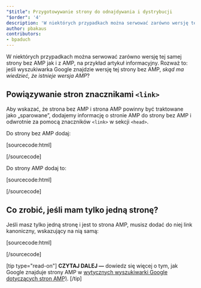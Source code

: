 ```yaml
---
"$title": Przygotowywanie strony do odnajdywania i dystrybucji
"$order": '4'
description: 'W niektórych przypadkach można serwować zarówno wersję tej samej strony bez AMP jak i z AMP, na przykład artykuł informacyjny. Rozważ to: jeśli wyszukiwarka Google...'
author: pbakaus
contributors:
- bpaduch
---
```


W niektórych przypadkach można serwować zarówno wersję tej samej strony bez AMP jak i z AMP, na przykład artykuł informacyjny. Rozważ to: jeśli wyszukiwarka Google znajdzie wersję tej strony bez AMP, *skąd ma wiedzieć, że istnieje wersja AMP*?

## Powiązywanie stron znacznikami `<link>`

Aby wskazać, że strona bez AMP i strona AMP powinny być traktowane jako „sparowane”, dodajemy informację o stronie AMP do strony bez AMP i odwrotnie za pomocą znaczników `<link>` w sekcji `<head>`.

Do strony bez AMP dodaj:

[sourcecode:html]
<link rel="amphtml" href="https://www.example.com/url/to/amp/document.html">
[/sourcecode]

Do strony AMP dodaj to:

[sourcecode:html]
<link rel="canonical" href="https://www.example.com/url/to/full/document.html">
[/sourcecode]

## Co zrobić, jeśli mam tylko jedną stronę?

Jeśli masz tylko jedną stronę i jest to strona AMP, musisz dodać do niej link kanoniczny, wskazujący na nią samą:

[sourcecode:html]
<link rel="canonical" href="https://www.example.com/url/to/amp/document.html">
[/sourcecode]

[tip type="read-on"] **CZYTAJ DALEJ —** dowiedz się więcej o tym, jak Google znajduje strony AMP w [wytycznych wyszukiwarki Google dotyczących stron AMP)](https://support.google.com/webmasters/answer/6340290). [/tip]
